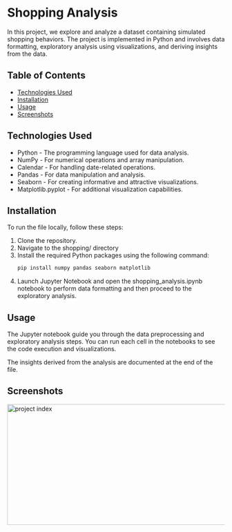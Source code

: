 # Shopping Analysis
In this project, we explore and analyze a dataset containing simulated shopping behaviors. The project is implemented in Python and involves data formatting, exploratory analysis using visualizations, and deriving insights from the data.

## Table of Contents
+ [Technologies Used](#Technologies-Used)
+ [Installation](#Installation)
+ [Usage](#Usage)
+ [Screenshots](#Screenshots)

## Technologies Used
+ Python - The programming language used for data analysis.
+ NumPy - For numerical operations and array manipulation.
+ Calendar - For handling date-related operations.
+ Pandas - For data manipulation and analysis.
+ Seaborn - For creating informative and attractive visualizations.
+ Matplotlib.pyplot - For additional visualization capabilities.

## Installation
To run the file locally, follow these steps:

1. Clone the repository.
2. Navigate to the shopping/ directory
3. Install the required Python packages using the following command:
   ```bash
   pip install numpy pandas seaborn matplotlib
5. Launch Jupyter Notebook and open the shopping_analysis.ipynb notebook to perform data formatting and then proceed to the exploratory analysis.

## Usage
The Jupyter notebook guide you through the data preprocessing and exploratory analysis steps. You can run each cell in the notebooks to see the code execution and visualizations.

The insights derived from the analysis are documented at the end of the file.

## Screenshots
<div style="display: flex; flex-direction: row;">
  <img  style="margin-bottom: 10px;" src="https://github.com/NilArj/Shopping-Behaviors-Analysis/blob/a9c2ee2ff77060763f3a68e866195f2fef130ecf/images/Captura%20de%20pantalla%202023-08-23%20112959.png" alt="project index" width="600" height="280">

</div>



